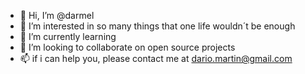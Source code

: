 - 👋 Hi, I’m @darmel
- 👀 I’m interested in so many things that one life wouldn´t be enough
- 🌱 I’m currently learning 
- 💞️ I’m looking to collaborate on open source projects
- 📫 if i can help you, please contact me at dario.martin@gmail.com

<!---
darmel/darmel is a ✨ special ✨ repository because its `README.md` (this file) appears on your GitHub profile.
You can click the Preview link to take a look at your changes.
--->
